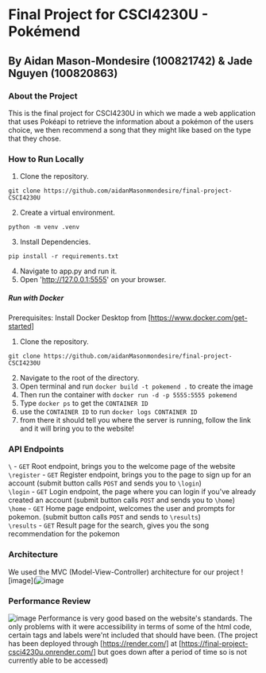 # Final Project for CSCI4230U - Pokémend
## By Aidan Mason-Mondesire (100821742) & Jade Nguyen (100820863)

### About the Project
This is the final project for CSCI4230U in which we made a web application that uses Pokéapi to retrieve the information about a pokémon of the users choice,
we then recommend a song that they might like based on the type that they chose.
### How to Run Locally
1. Clone the repository.
```
git clone https://github.com/aidanMasonmondesire/final-project-CSCI4230U
```
2. Create a virtual environment.
```
python -m venv .venv
```
3. Install Dependencies.
```
pip install -r requirements.txt
```
4. Navigate to app.py and run it.
5. Open 'http://127.0.0.1:5555' on your browser.

##### Run with Docker
Prerequisites: Install Docker Desktop from  [https://www.docker.com/get-started]
1.  Clone the repository.
```
git clone https://github.com/aidanMasonmondesire/final-project-CSCI4230U
```
2. Navigate to the root of the directory.
3. Open terminal and run `docker build -t pokemend .` to create the image
4. Then run the container with `docker run -d -p 5555:5555 pokemend`
5. Type `docker ps` to get the `CONTAINER ID`
6. use the `CONTAINER ID` to run `docker logs CONTAINER ID`
7. from there it should tell you where the server is running, follow the link and it will bring you to the website!

### API Endpoints
`\` - `GET` Root endpoint, brings you to the welcome page of the website<br/>
`\register` - `GET` Register endpoint, brings you to the page to sign up for an account (submit button calls `POST` and sends you to `\login`)<br/>
`\login` - `GET` Login endpoint, the page where you can login if you've already created an account (submit button calls `POST` and sends you to `\home`)<br/>
`\home` - `GET` Home page endpoint, welcomes the user and prompts for pokemon. (submit button calls `POST` and sends to `\results`)<br/>
`\results` - `GET` Result page for the search, gives you the song recommendation for the pokemon<br/>

### Architecture
We used the MVC (Model-View-Controller) architecture for our project
![image](![image](https://github.com/user-attachments/assets/c32a3b3b-ae20-467b-bf12-e85a64f13135)


### Performance Review
![image](https://github.com/user-attachments/assets/28dc5e41-b87a-4ed3-a587-d6dfe87a2126)
Performance is very good based on the website's standards. The only problems with it were accessibility in terms of some of the html code, certain tags and labels were'nt included that should have been. (The project has been deployed through [https://render.com/] at [https://final-project-csci4230u.onrender.com/] but goes down after a period of time so is not currently able to be accessed)


